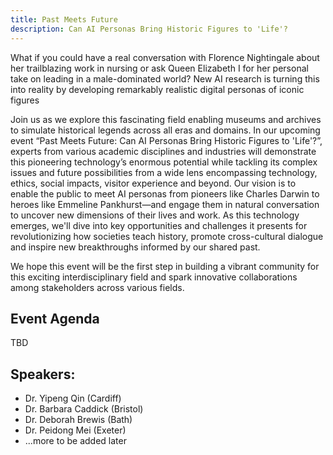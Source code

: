 ```yaml
---
title: Past Meets Future
description: Can AI Personas Bring Historic Figures to 'Life'?
---
```


What if you could have a real conversation with Florence Nightingale about her trailblazing work in nursing or ask Queen Elizabeth I for her personal take on leading in a male-dominated world? New AI research is turning this into reality by developing remarkably realistic digital personas of iconic figures

Join us as we explore this fascinating field enabling museums and archives to simulate historical legends across all eras and domains. In our upcoming event “Past Meets Future: Can AI Personas Bring Historic Figures to 'Life'?”, experts from various academic disciplines and industries will demonstrate this pioneering technology’s enormous potential while tackling its complex issues and future possibilities from a wide lens encompassing technology, ethics, social impacts, visitor experience and beyond. Our vision is to enable the public to meet AI personas from pioneers like Charles Darwin to heroes like Emmeline Pankhurst—and engage them in natural conversation to uncover new dimensions of their lives and work. As this technology emerges, we'll dive into key opportunities and challenges it presents for revolutionizing how societies teach history, promote cross-cultural dialogue and inspire new breakthroughs informed by our shared past.

We hope this event will be the first step in building a vibrant community for this exciting interdisciplinary field and spark innovative collaborations among stakeholders across various fields.

## Event Agenda

TBD

## Speakers: 
* Dr. Yipeng Qin (Cardiff)
* Dr. Barbara Caddick (Bristol)
* Dr. Deborah Brewis (Bath)
* Dr. Peidong Mei (Exeter)
* ...more to be added later